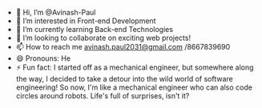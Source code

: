 - 👋 Hi, I’m @Avinash-Paul
- 👀 I’m interested in Front-end Development
- 🌱 I’m currently learning Back-end Technologies
- 💞️ I’m looking to collaborate on exciting web projects!
- 📫 How to reach me avinash.paul2031@gmail.com /8667839690
- 😄 Pronouns: He
- ⚡ Fun fact: I started off as a mechanical engineer, but somewhere along the way, I decided to take a detour into the wild world of software engineering! So now, I'm like a mechanical engineer who can also code circles around robots. Life's full of surprises, isn't it?

<!---
Avinash-Paul/Avinash-Paul is a ✨ special ✨ repository because its `README.md` (this file) appears on your GitHub profile.
You can click the Preview link to take a look at your changes.
--->
